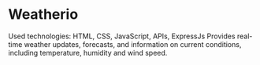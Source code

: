 # Weatherio
 Used technologies: HTML, CSS, JavaScript, APIs, ExpressJs
 Provides real-time weather updates, forecasts, and information on current conditions, including temperature, humidity and wind speed.

